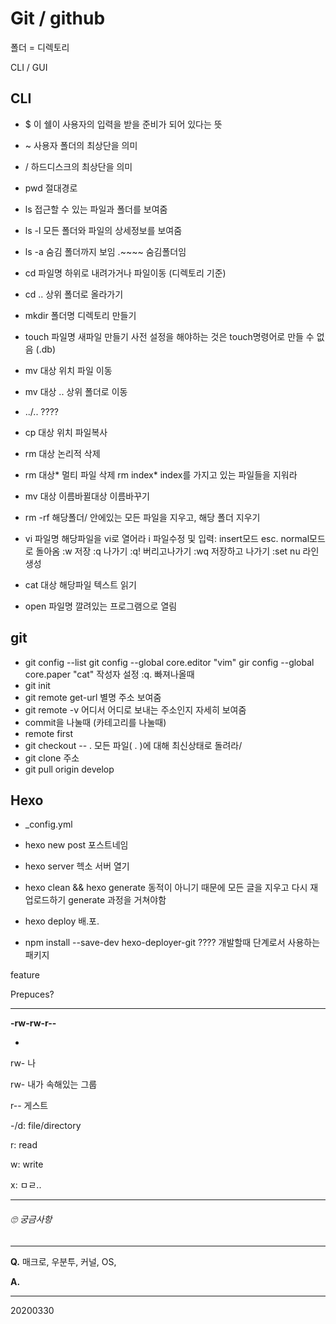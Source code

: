 # Git / github

폴더 = 디렉토리

CLI / GUI


## CLI

- $ 이 쉘이 사용자의 입력을 받을 준비가 되어 있다는 뜻

- ~   사용자 폴더의 최상단을 의미

- /   하드디스크의 최상단을 의미

- pwd   절대경로
- ls   접근할 수 있는 파일과 폴더를 보여줌
- ls -l   모든 폴더와 파일의 상세정보를 보여줌 
- ls -a   숨김 폴더까지 보임
  .~~~~ 숨김폴더임
- cd  파일명   하위로 내려가거나 파일이동 (디렉토리 기준)
- cd ..   상위 폴더로 올라가기
- mkdir 폴더명   디렉토리 만들기
- touch 파일명   새파일 만들기
  사전 설정을 해야하는 것은 touch명령어로 만들 수 없음 (.db)
- mv 대상 위치   파일 이동
- mv 대상 ..   상위 폴더로 이동
- ../.. ????
- cp 대상 위치   파일복사
- rm 대상   논리적 삭제
- rm 대상*   멀티 파일 삭제
  rm index*   index를 가지고 있는 파일들을 지워라
- mv 대상 이름바뀔대상   이름바꾸기
- rm -rf 해당폴더/   안에있는 모든 파일을 지우고, 해당 폴더 지우기
- vi 파일명   해당파일을 vi로 열어라
  i   파일수정 및 입력: insert모드
  esc.  normal모드로 돌아옴
  :w   저장
  :q   나가기
  :q!   버리고나가기
  :wq   저장하고 나가기
  :set nu 라인생성
- cat 대상   해당파일 텍스트 읽기
- open 파일명   깔려있는 프로그램으로 열림



## git

- git config --list
  git config --global core.editor "vim"
  gir config --global core.paper "cat"
  작성자 설정
  :q.  빠져나올때
- git init   
- git remote get-url 별명   주소 보여줌
- git remote -v 어디서 어디로 보내는 주소인지 자세히 보여줌
- commit을 나눌때 (카테고리를 나눌때)
- remote first
- git checkout -- .   모든 파일( . )에 대해 최신상태로 돌려라/ 
- git clone 주소
- git pull origin develop



## Hexo

- _config.yml

- hexo new post   포스트네임 

- hexo server   헥소 서버 열기

- hexo clean && hexo generate   동적이 아니기 때문에 모든 글을 지우고 다시 재 업로드하기
  generate 과정을 거쳐야함 

- hexo deploy   배.포.

- npm install --save-dev hexo-deployer-git ???? 개발할때 단계로서 사용하는 패키지 



feature



Prepuces?




---

**-rw-rw-r--**

-

rw- 나

rw- 내가 속해있는 그룹

r-- 게스트

-/d: file/directory

r: read

w: write

x: ㅁㄹ..

---









###### 🙄 궁금사항

---

**Q.**  매크로, 우분투, 커널, OS, 

**A.** 








---

20200330